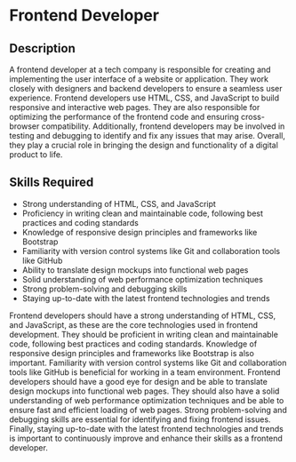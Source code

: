 # Frontend Developer

## Description
A frontend developer at a tech company is responsible for creating and implementing the user interface of a website or application. They work closely with designers and backend developers to ensure a seamless user experience. Frontend developers use HTML, CSS, and JavaScript to build responsive and interactive web pages. They are also responsible for optimizing the performance of the frontend code and ensuring cross-browser compatibility. Additionally, frontend developers may be involved in testing and debugging to identify and fix any issues that may arise. Overall, they play a crucial role in bringing the design and functionality of a digital product to life.

## Skills Required
- Strong understanding of HTML, CSS, and JavaScript
- Proficiency in writing clean and maintainable code, following best practices and coding standards
- Knowledge of responsive design principles and frameworks like Bootstrap
- Familiarity with version control systems like Git and collaboration tools like GitHub
- Ability to translate design mockups into functional web pages
- Solid understanding of web performance optimization techniques
- Strong problem-solving and debugging skills
- Staying up-to-date with the latest frontend technologies and trends

Frontend developers should have a strong understanding of HTML, CSS, and JavaScript, as these are the core technologies used in frontend development. They should be proficient in writing clean and maintainable code, following best practices and coding standards. Knowledge of responsive design principles and frameworks like Bootstrap is also important. Familiarity with version control systems like Git and collaboration tools like GitHub is beneficial for working in a team environment. Frontend developers should have a good eye for design and be able to translate design mockups into functional web pages. They should also have a solid understanding of web performance optimization techniques and be able to ensure fast and efficient loading of web pages. Strong problem-solving and debugging skills are essential for identifying and fixing frontend issues. Finally, staying up-to-date with the latest frontend technologies and trends is important to continuously improve and enhance their skills as a frontend developer.
